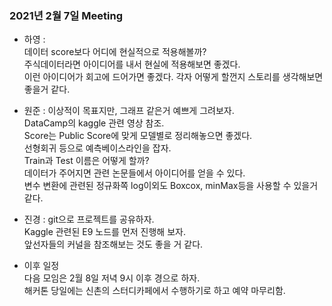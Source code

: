 ### 2021년 2월 7일 Meeting

- 하영 :   
데이터 score보다 어디에 현실적으로 적용해볼까?  
주식데이터라면 아이디어를 내서 현실에 적용해보면 좋겠다.  
이런 아이디어가 회고에 드어가면 좋겠다.
각자 어떻게 할껀지 스토리를 생각해보면 좋을거 같다.    

- 원준 :
이상적이 목표지만, 그래프 같은거 예쁘게 그려보자.  
DataCamp의 kaggle 관련 영상 참조.  
Score는 Public Score에 맞게 모델별로 정리해놓으면 좋겠다.  
선형회귀 등으로 예측베이스라인을 잡자.  
Train과 Test 이름은 어떻게 할까?  
데이터가 주어지면 관련 논문들에서 아이디어를 얻을 수 있다.  
변수 변환에 관련된 정규화쪽 log이외도 Boxcox, minMax등을 사용할 수 있을거 같다.   

- 진경 :
git으로 프로젝트를 공유하자.  
Kaggle 관련된 E9 노드를 먼저 진행해 보자.  
앞선자들의 커널을 참조해보는 것도 좋을 거 같다.  

- 이후 일정  
다음 모임은 2월 8일 저녁 9시 이후 경으로 하자.  
해커톤 당일에는 신촌의 스터디카페에서 수행하기로 하고 예약 마무리함.   
